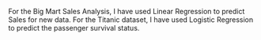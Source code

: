 For the Big Mart Sales Analysis, I have used Linear Regression to predict Sales for new data.
For the Titanic dataset, I have used Logistic Regression to predict the passenger survival status.
